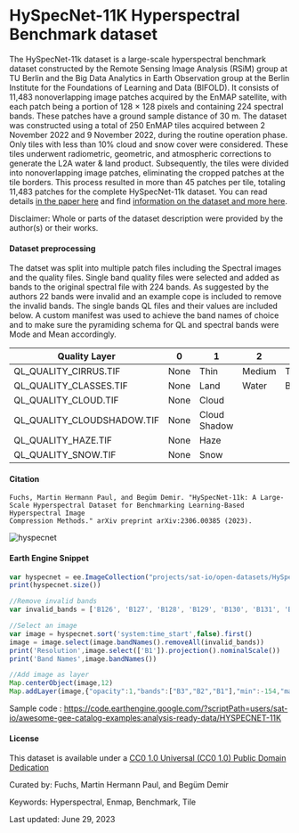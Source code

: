 # HySpecNet-11K Hyperspectral Benchmark dataset

The HySpecNet-11k dataset is a large-scale hyperspectral benchmark dataset constructed by the Remote Sensing Image Analysis (RSiM) group at TU Berlin and the Big Data Analytics in Earth Observation group at the Berlin Institute for the Foundations of Learning and Data (BIFOLD). It consists of 11,483 nonoverlapping image patches acquired by the EnMAP satellite, with each patch being a portion of 128 × 128 pixels and containing 224 spectral bands. These patches have a ground sample distance of 30 m. The dataset was constructed using a total of 250 EnMAP tiles acquired between 2 November 2022 and 9 November 2022, during the routine operation phase. Only tiles with less than 10% cloud and snow cover were considered. These tiles underwent radiometric, geometric, and atmospheric corrections to generate the L2A water & land product. Subsequently, the tiles were divided into nonoverlapping image patches, eliminating the cropped patches at the tile borders. This process resulted in more than 45 patches per tile, totaling 11,483 patches for the complete HySpecNet-11k dataset. You can read details [in the paper here](https://arxiv.org/abs/2306.00385) and find [information on the dataset and more here](https://hyspecnet.rsim.berlin/).

Disclaimer: Whole or parts of the dataset description were provided by the author(s) or their works.

#### Dataset preprocessing
The datset was split into multiple patch files including the Spectral images and the quality files. Single band quality files were selected and added as bands to the original spectral file with 224 bands. As suggested by the authors 22 bands were invalid and an example cope is included to remove the invalid bands. The single bands QL files and their values are included below. A custom manifest was used to achieve the band names of choice and to make sure the pyramiding schema for QL and spectral bands were Mode and Mean accordingly.

| Quality Layer             | 0       | 1             | 2        | 3      |
|---------------------------|---------|---------------|----------|--------|
| QL_QUALITY_CIRRUS.TIF     | None    | Thin          | Medium   | Thick  |
| QL_QUALITY_CLASSES.TIF    | None    | Land          | Water    | Background |
| QL_QUALITY_CLOUD.TIF      | None    | Cloud         |          |        |
| QL_QUALITY_CLOUDSHADOW.TIF| None    | Cloud Shadow  |          |        |
| QL_QUALITY_HAZE.TIF       | None    | Haze          |          |        |
| QL_QUALITY_SNOW.TIF       | None    | Snow          |          |        |

#### Citation

```
Fuchs, Martin Hermann Paul, and Begüm Demir. "HySpecNet-11k: A Large-Scale Hyperspectral Dataset for Benchmarking Learning-Based Hyperspectral Image
Compression Methods." arXiv preprint arXiv:2306.00385 (2023).
```

![hyspecnet](https://github.com/samapriya/awesome-gee-community-datasets/assets/6677629/f8002b53-7018-4019-8c93-3b4d791526dc)


#### Earth Engine Snippet

```js
var hyspecnet = ee.ImageCollection("projects/sat-io/open-datasets/HySpecNet/HYSPECNET-11K");
print(hyspecnet.size())

//Remove invalid bands
var invalid_bands = ['B126', 'B127', 'B128', 'B129', 'B130', 'B131', 'B132', 'B133', 'B134', 'B135', 'B136', 'B137', 'B138', 'B139', 'B140', 'B160', 'B161', 'B162', 'B163', 'B164', 'B165', 'B166']

//Select an image
var image = hyspecnet.sort('system:time_start',false).first()
image = image.select(image.bandNames().removeAll(invalid_bands))
print('Resolution',image.select(['B1']).projection().nominalScale())
print('Band Names',image.bandNames())

//Add image as layer
Map.centerObject(image,12)
Map.addLayer(image,{"opacity":1,"bands":["B3","B2","B1"],"min":-154,"max":934,"gamma":1},'Sample HYSPECNET Image Chip')
```

Sample code : https://code.earthengine.google.com/?scriptPath=users/sat-io/awesome-gee-catalog-examples:analysis-ready-data/HYSPECNET-11K

#### License
This dataset is available under a [CC0 1.0 Universal (CC0 1.0) Public Domain Dedication](https://creativecommons.org/publicdomain/zero/1.0/)

Curated by: Fuchs, Martin Hermann Paul, and Begüm Demir

Keywords: Hyperspectral, Enmap, Benchmark, Tile

Last updated: June 29, 2023

